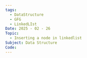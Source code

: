 ```yaml
---
tags:
  - DataStructure
  - GFG
  - LinkedLIst
Date: 2025 - 02 - 26
Topic:
  - Inserting a node in linkedlist
Subject: Data Structure
Code:
---
```

